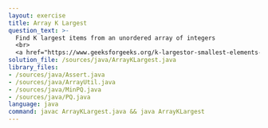```yaml
---
layout: exercise
title: Array K Largest
question_text: >-
  Find K largest items from an unordered array of integers
  <br>
  <a href="https://www.geeksforgeeks.org/k-largestor-smallest-elements-in-an-array">www.geeksforgeeks.org</a>
solution_file: /sources/java/ArrayKLargest.java
library_files:
- /sources/java/Assert.java
- /sources/java/ArrayUtil.java
- /sources/java/MinPQ.java
- /sources/java/PQ.java
language: java
command: javac ArrayKLargest.java && java ArrayKLargest
---
```

